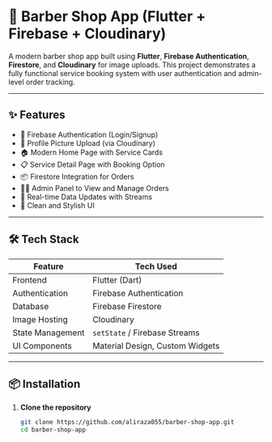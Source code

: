 # 💈 Barber Shop App (Flutter + Firebase + Cloudinary)

A modern barber shop app built using **Flutter**, **Firebase Authentication**, **Firestore**, and **Cloudinary** for image uploads. This project demonstrates a fully functional service booking system with user authentication and admin-level order tracking.

---

## ✨ Features

- 🔐 Firebase Authentication (Login/Signup)
- 📸 Profile Picture Upload (via Cloudinary)
- 🏠 Modern Home Page with Service Cards
- 📋 Service Detail Page with Booking Option
- 📦 Firestore Integration for Orders
- 🧑‍💼 Admin Panel to View and Manage Orders
- 🧭 Real-time Data Updates with Streams
- 🎨 Clean and Stylish UI

---

## 🛠️ Tech Stack

| Feature            | Tech Used                         |
|--------------------|----------------------------------|
| Frontend           | Flutter (Dart)                   |
| Authentication     | Firebase Authentication          |
| Database           | Firebase Firestore               |
| Image Hosting      | Cloudinary                       |
| State Management   | `setState` / Firebase Streams    |
| UI Components      | Material Design, Custom Widgets  |

---

## 📦 Installation

1. **Clone the repository**
   ```bash
   git clone https://github.com/aliraza055/barber-shop-app.git
   cd barber-shop-app

